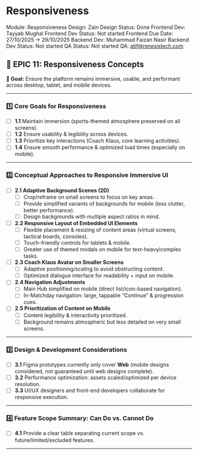 # Responsiveness

Module: Responsiveness
Design: Zain
Design Status: Done
Frontend Dev: Tayyab Mughal
Frontend Dev Status: Not started
Frontend Due Date: 27/10/2025 → 29/10/2025
Backend Dev: Muhammad Faizan Nasir
Backend Dev Status: Not started
QA Status: Not started
QA: atif@renesistech.com

## 📱 EPIC 11: **Responsiveness Concepts**

**🎯 Goal:** Ensure the platform remains immersive, usable, and performant across desktop, tablet, and mobile devices.

---

### 1️⃣ **Core Goals for Responsiveness**

- [ ]  **1.1** Maintain immersion (sports-themed atmosphere preserved on all screens).
- [ ]  **1.2** Ensure usability & legibility across devices.
- [ ]  **1.3** Prioritize key interactions (Coach Klaus, core learning activities).
- [ ]  **1.4** Ensure smooth performance & optimized load times (especially on mobile).

---

### 2️⃣ **Conceptual Approaches to Responsive Immersive UI**

- [ ]  **2.1 Adaptive Background Scenes (2D)**
    - [ ]  Crop/reframe on small screens to focus on key areas.
    - [ ]  Provide simplified variants of backgrounds for mobile (less clutter, better performance).
    - [ ]  Design backgrounds with multiple aspect ratios in mind.
- [ ]  **2.2 Responsive Layout of Embedded UI Elements**
    - [ ]  Flexible placement & resizing of content areas (virtual screens, tactical boards, consoles).
    - [ ]  Touch-friendly controls for tablets & mobile.
    - [ ]  Greater use of themed modals on mobile for text-heavy/complex tasks.
- [ ]  **2.3 Coach Klaus Avatar on Smaller Screens**
    - [ ]  Adaptive positioning/scaling to avoid obstructing content.
    - [ ]  Optimized dialogue interface for readability + input on mobile.
- [ ]  **2.4 Navigation Adjustments**
    - [ ]  Main Hub simplified on mobile (direct list/icon-based navigation).
    - [ ]  In-Matchday navigation: large, tappable “Continue” & progression cues.
- [ ]  **2.5 Prioritization of Content on Mobile**
    - [ ]  Content legibility & interactivity prioritized.
    - [ ]  Background remains atmospheric but less detailed on very small screens.

---

### 3️⃣ **Design & Development Considerations**

- [ ]  **3.1** Figma prototypes currently only cover **Web** (mobile designs considered, not guaranteed until web designs complete).
- [ ]  **3.2** Performance optimization: assets scaled/optimized per device resolution.
- [ ]  **3.3** UI/UX designers and front-end developers collaborate for responsive execution.

---

### 4️⃣ **Feature Scope Summary: Can Do vs. Cannot Do**

- [ ]  **4.1** Provide a clear table separating current scope vs. future/limited/excluded features.

---